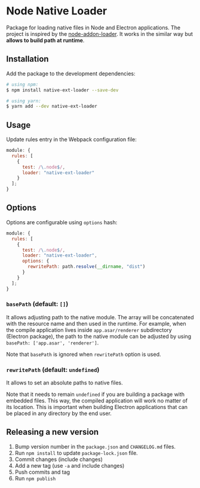 # Node Native Loader

Package for loading native files in Node and Electron applications. The project is inspired by the [node-addon-loader](https://github.com/ushu/node-addon-loader). It works in the similar way but **allows to build path at runtime**.

## Installation

Add the package to the development dependencies:

```bash
# using npm:
$ npm install native-ext-loader --save-dev

# using yarn:
$ yarn add --dev native-ext-loader
```

## Usage

Update rules entry in the Webpack configuration file:

```js
module: {
  rules: [
    {
      test: /\.node$/,
      loader: "native-ext-loader"
    }
  ];
}
```

## Options

Options are configurable using `options` hash:

```js
module: {
  rules: [
    {
      test: /\.node$/,
      loader: "native-ext-loader",
      options: {
        rewritePath: path.resolve(__dirname, "dist")
      }
    }
  ];
}
```

### `basePath` (default: `[]`)

It allows adjusting path to the native module. The array will be concatenated with the resource name and then used in the runtime. For example, when the compile application lives inside `app.asar/renderer` subdirectory (Electron package), the path to the native module can be adjusted by using `basePath: ['app.asar', 'renderer']`.

Note that `basePath` is ignored when `rewritePath` option is used.

### `rewritePath` (default: `undefined`)

It allows to set an absolute paths to native files.

Note that it needs to remain `undefined` if you are building a package with embedded files. This way, the compiled application will work no matter of its location. This is important when building Electron applications that can be placed in any directory by the end user.

## Releasing a new version

1.  Bump version number in the `package.json` and `CHANGELOG.md` files.
1.  Run `npm install` to update `package-lock.json` file.
1.  Commit changes (include changes)
1.  Add a new tag (use `-a` and include changes)
1.  Push commits and tag
1.  Run `npm publish`
